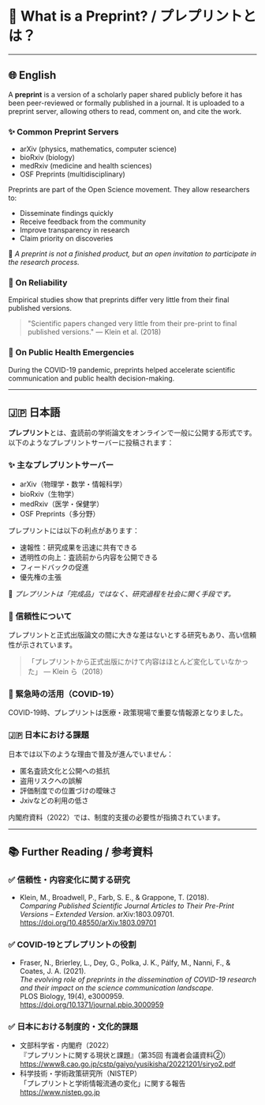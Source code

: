 # 📖 What is a Preprint? / プレプリントとは？

---

## 🌐 English

A **preprint** is a version of a scholarly paper shared publicly before it has been peer-reviewed or formally published in a journal. It is uploaded to a preprint server, allowing others to read, comment on, and cite the work.

### ✨ Common Preprint Servers
- arXiv (physics, mathematics, computer science)
- bioRxiv (biology)
- medRxiv (medicine and health sciences)
- OSF Preprints (multidisciplinary)

Preprints are part of the Open Science movement. They allow researchers to:

- Disseminate findings quickly  
- Receive feedback from the community  
- Improve transparency in research  
- Claim priority on discoveries

🧭 *A preprint is not a finished product, but an open invitation to participate in the research process.*

### 🔬 On Reliability  
Empirical studies show that preprints differ very little from their final published versions.

> "Scientific papers changed very little from their pre-print to final published versions." — Klein et al. (2018)

### 🚨 On Public Health Emergencies  
During the COVID-19 pandemic, preprints helped accelerate scientific communication and public health decision-making.

---

## 🇯🇵 日本語

**プレプリント**とは、査読前の学術論文をオンラインで一般に公開する形式です。以下のようなプレプリントサーバーに投稿されます：

### ✨ 主なプレプリントサーバー
- arXiv（物理学・数学・情報科学）
- bioRxiv（生物学）
- medRxiv（医学・保健学）
- OSF Preprints（多分野）

プレプリントには以下の利点があります：

- 速報性：研究成果を迅速に共有できる  
- 透明性の向上：査読前から内容を公開できる  
- フィードバックの促進  
- 優先権の主張

🧭 *プレプリントは「完成品」ではなく、研究過程を社会に開く手段です。*

### 🔬 信頼性について
プレプリントと正式出版論文の間に大きな差はないとする研究もあり、高い信頼性が示されています。

> 「プレプリントから正式出版にかけて内容はほとんど変化していなかった」 — Klein ら（2018）

### 🚨 緊急時の活用（COVID-19）
COVID-19時、プレプリントは医療・政策現場で重要な情報源となりました。

### 🇯🇵 日本における課題
日本では以下のような理由で普及が進んでいません：

- 匿名査読文化と公開への抵抗  
- 盗用リスクへの誤解  
- 評価制度での位置づけの曖昧さ  
- Jxivなどの利用の低さ  

内閣府資料（2022）では、制度的支援の必要性が指摘されています。

---

## 📚 Further Reading / 参考資料

### ✅ 信頼性・内容変化に関する研究
- Klein, M., Broadwell, P., Farb, S. E., & Grappone, T. (2018).  
  *Comparing Published Scientific Journal Articles to Their Pre-Print Versions – Extended Version*. arXiv:1803.09701.  
  https://doi.org/10.48550/arXiv.1803.09701  

### ✅ COVID-19とプレプリントの役割
- Fraser, N., Brierley, L., Dey, G., Polka, J. K., Pálfy, M., Nanni, F., & Coates, J. A. (2021).  
  *The evolving role of preprints in the dissemination of COVID-19 research and their impact on the science communication landscape*.  
  PLOS Biology, 19(4), e3000959. https://doi.org/10.1371/journal.pbio.3000959

### ✅ 日本における制度的・文化的課題
- 文部科学省・内閣府（2022）  
  『プレプリントに関する現状と課題』（第35回 有識者会議資料②）  
  https://www8.cao.go.jp/cstp/gaiyo/yusikisha/20221201/siryo2.pdf  
- 科学技術・学術政策研究所（NISTEP）  
  「プレプリントと学術情報流通の変化」に関する報告  
  https://www.nistep.go.jp


